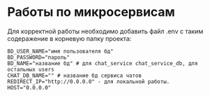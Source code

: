 # Работы по микросервисам

Для корректной работы необходимо добавить файл .env с таким содеражение в корневую папку проекта:

```
BD_USER_NAME="имя пользователя бд"
BD_PASSWORD="пароль"
BD_NAME="название бд" # для chat_service chat_service_db, для остальных users
CHAT_DB_NAME="" # название бд сервиса чатов
REDIRECT_IP="http://0.0.0.0" - для локальной работы.
HOST="0.0.0.0"
```
